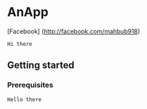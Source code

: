 # AnApp
[Facebook] (http://facebook.com/mahbub918)
```
Hi there
```
## Getting started
### Prerequisites
```
Hello there
```

